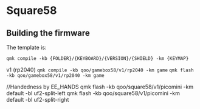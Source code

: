# Square58

## Building the firmware

The template is:

```shell
qmk compile -kb {FOLDER}/{KEYBOARD}/{VERSION}/{SHIELD} -km {KEYMAP}
```

v1 (rp2040)
`qmk compile -kb qoo/gamebox58/v1/rp2040 -km game`
`qmk flash -kb qoo/gamebox58/v1/rp2040 -km game`

//Handedness by EE_HANDS
qmk flash -kb qoo/square58/v1/picomini -km default -bl uf2-split-left
qmk flash -kb qoo/square58/v1/picomini -km default -bl uf2-split-right
